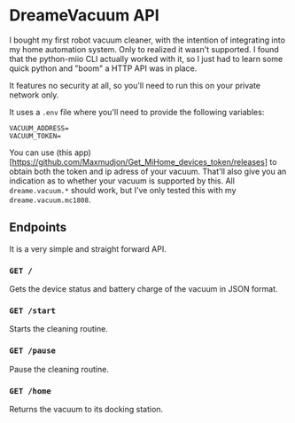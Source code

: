 # DreameVacuum API

I bought my first robot vacuum cleaner, with the intention of integrating into my home automation system. Only to realized it wasn't supported. I found that the python-miio CLI actually worked with it, so I just had to learn some quick python and "boom" a HTTP API was in place.

It features no security at all, so you'll need to run this on your private network only.

It uses a `.env` file where you'll need to provide the following variables:
```
VACUUM_ADDRESS=
VACUUM_TOKEN=
```

You can use (this app)[https://github.com/Maxmudjon/Get_MiHome_devices_token/releases] to obtain both the token and ip adress of your vacuum. That'll also give you an indication as to whether your vacuum is supported by this. All `dreame.vacuum.*` should work, but I've only tested this with my `dreame.vacuum.mc1808`.

## Endpoints

It is a very simple and straight forward API.

### `GET /`

Gets the device status and battery charge of the vacuum in JSON format.

### `GET /start`

Starts the cleaning routine.

### `GET /pause`

Pause the cleaning routine.

### `GET /home`

Returns the vacuum to its docking station.
